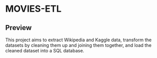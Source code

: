 # MOVIES-ETL

## **Preview**

This project aims to extract Wikipedia and Kaggle data, transform the datasets by cleaning them up and joining them together, and load the cleaned dataset into a SQL database.
